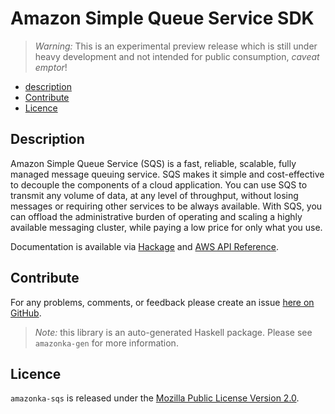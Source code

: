 # Amazon Simple Queue Service SDK

> _Warning:_ This is an experimental preview release which is still under heavy development and not intended for public consumption, _caveat emptor_!

* [description](#description)
* [Contribute](#contribute)
* [Licence](#licence)

## Description

Amazon Simple Queue Service (SQS) is a fast, reliable, scalable, fully
managed message queuing service. SQS makes it simple and cost-effective to
decouple the components of a cloud application. You can use SQS to transmit
any volume of data, at any level of throughput, without losing messages or
requiring other services to be always available. With SQS, you can offload
the administrative burden of operating and scaling a highly available
messaging cluster, while paying a low price for only what you use.

Documentation is available via [Hackage](http://hackage.haskell.org/package/amazonka-sqs)
and [AWS API Reference](http://docs.aws.amazon.com/AWSSimpleQueueService/latest/APIReference/Welcome.html).


## Contribute

For any problems, comments, or feedback please create an issue [here on GitHub](https://github.com/brendanhay/amazonka/issues).

> _Note:_ this library is an auto-generated Haskell package. Please see `amazonka-gen` for more information.


## Licence

`amazonka-sqs` is released under the [Mozilla Public License Version 2.0](http://www.mozilla.org/MPL/).
